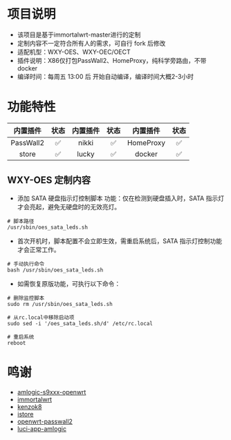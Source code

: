 # 项目说明
- 该项目是基于immortalwrt-master进行的定制
- 定制内容不一定符合所有人的需求，可自行 fork 后修改
- 适配机型：WXY-OES、WXY-OEC/OECT
- 插件说明：X86仅打包PassWall2、HomeProxy，纯科学旁路由，不带docker
- 编译时间：每周五 13:00 后 开始自动编译，编译时间大概2-3小时

# 功能特性
| 内置插件                 | 状态 | 内置插件         | 状态 | 内置插件         | 状态 | 
|:------------------------:|:----:|:----------------:|:----:|:----------------:|:----:|
| PassWall2                 | ✅   | nikki                   | ✅   | HomeProxy                 | ✅   |
| store                | ✅   | lucky                       | ✅   | docker              | ✅   |


## WXY-OES 定制内容
- 添加 SATA 硬盘指示灯控制脚本
功能：仅在检测到硬盘插入时，SATA 指示灯才会亮起，避免无硬盘时的无效亮灯。

```shell
# 脚本路径
/usr/sbin/oes_sata_leds.sh
```
- 首次开机时，脚本配置不会立即生效，需重启系统后，SATA 指示灯控制功能才会正常工作。
```shell
# 手动执行命令
bash /usr/sbin/oes_sata_leds.sh
```
- 如需恢复原版功能，可执行以下命令：
```shell
# 删除监控脚本
sudo rm /usr/sbin/oes_sata_leds.sh

# 从rc.local中移除启动项
sudo sed -i '/oes_sata_leds.sh/d' /etc/rc.local

# 重启系统
reboot
```

# 鸣谢
- [amlogic-s9xxx-openwrt](https://github.com/ophub/amlogic-s9xxx-openwrt)
- [immortalwrt](https://github.com/immortalwrt/immortalwrt)
- [kenzok8](https://github.com/kenzok8/openwrt-packages)
- [istore](https://github.com/linkease/istore)
- [openwrt-passwall2](https://github.com/xiaorouji/openwrt-passwall2)
- [luci-app-amlogic](https://github.com/ophub/luci-app-amlogic)


